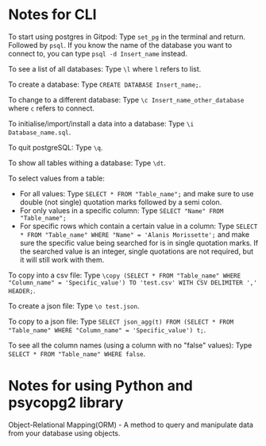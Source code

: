 # Notes for CLI

To start using postgres in Gitpod:
Type `set_pg` in the terminal and return. Followed by `psql`. If you know the name of the database you want to connect to, you can type `psql -d Insert_name` instead.

To see a list of all databases:
Type `\l` where `l` refers to list.

To create a database:
Type `CREATE DATABASE Insert_name;`.

To change to a different database:
Type `\c Insert_name_other_database` where `c` refers to connect.

To initialise/import/install a data into a database:
Type `\i Database_name.sql`.

To quit postgreSQL:
Type `\q`.

To show all tables withing a database:
Type `\dt`.

To select values from a table:
* For all values: Type `SELECT * FROM "Table_name";` and make sure to use double (not single) quotation marks followed by a semi colon.
* For only values in a specific column: Type `SELECT "Name" FROM "Table_name";`
* For specific rows which contain a certain value in a column: Type `SELECT * FROM "Table_name" WHERE "Name" = 'Alanis Morissette';` and make sure the specific value being searched for is in single quotation marks. If the searched value is an integer, single quotations are not required, but it will still work with them.

To copy into a csv file:
Type `\copy (SELECT * FROM "Table_name" WHERE "Column_name" = 'Specific_value') TO 'test.csv' WITH CSV DELIMITER ',' HEADER;`.

To create a json file:
Type `\o test.json`.

To copy to a json file:
Type `SELECT json_agg(t) FROM (SELECT * FROM "Table_name" WHERE "Column_name" = 'Specific_value') t;`.

To see all the column names (using a column with no "false" values):
Type `SELECT * FROM "Table_name" WHERE false`.

# Notes for using Python and psycopg2 library

Object-Relational Mapping(ORM) - A method to query and manipulate data from your database using objects.